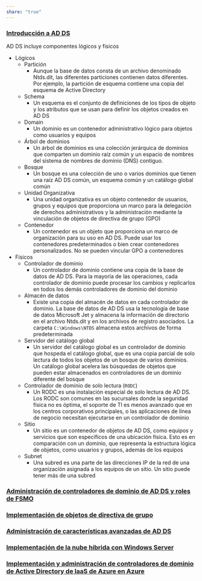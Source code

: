 ```yaml
---
share: "true"
---
```

### [Introducción a AD DS](https://learn.microsoft.com/es-es/training/modules/introduction-to-ad-ds/)
AD DS incluye componentes lógicos y físicos
* Lógicos
  * Partición
	  * ​Aunque la base de datos consta de un archivo denominado Ntds.dit, las diferentes particiones contienen datos diferentes. Por ejemplo, la partición de esquema contiene una copia del esquema de Active Directory
  * Schema
	  * Un esquema es el conjunto de definiciones de los tipos de objeto y los atributos que se usan para definir los objetos creados en AD DS
  * Domain
	  * Un dominio es un contenedor administrativo lógico para objetos como usuarios y equipos
  * Árbol de dominios
	  * Un árbol de dominios es una colección jerárquica de dominios que comparten un dominio raíz común y un espacio de nombres del sistema de nombres de dominio (DNS) contiguo.
  * Bosque
	  * Un bosque es una colección de uno o varios dominios que tienen una raíz AD DS común, un esquema común y un catálogo global común
  * Unidad Organizativa
	  * Una unidad organizativa es un objeto contenedor de usuarios, grupos y equipos que proporciona un marco para la delegación de derechos administrativos y la administración mediante la vinculación de objetos de directiva de grupo (GPO)
  * Contenedor
	  * Un contenedor es un objeto que proporciona un marco de organización para su uso en AD DS. Puede usar los contenedores predeterminados o bien crear contenedores personalizados. No se pueden vincular GPO a contenedores
* Físicos
	* Controlador de dominio
		* Un controlador de dominio contiene una copia de la base de datos de AD DS. Para la mayoría de las operaciones, cada controlador de dominio puede procesar los cambios y replicarlos en todos los demás controladores de dominio del dominio
	* Almacén de datos
		* Existe una copia del almacén de datos en cada controlador de dominio. La base de datos de AD DS usa la tecnología de base de datos Microsoft Jet y almacena la información de directorio en el archivo Ntds.dit y en los archivos de registro asociados. La carpeta `C:\Windows\NTDS` almacena estos archivos de forma predeterminada
	* Servidor del catálogo global
		* Un servidor del catálogo global es un controlador de dominio que hospeda el catálogo global, que es una copia parcial de solo lectura de todos los objetos de un bosque de varios dominios. Un catálogo global acelera las búsquedas de objetos que pueden estar almacenados en controladores de un dominio diferente del bosque
	* Controlador de dominio de solo lectura (`RODC`)
		* Un RODC es una instalación especial de solo lectura de AD DS. Los RODC son comunes en las sucursales donde la seguridad física no es óptima, el soporte de TI es menos avanzado que en los centros corporativos principales, o las aplicaciones de línea de negocio necesitan ejecutarse en un controlador de dominio
	* Sitio
		* Un sitio es un contenedor de objetos de AD DS, como equipos y servicios que son específicos de una ubicación física. Esto es en comparación con un dominio, que representa la estructura lógica de objetos, como usuarios y grupos, además de los equipos
	* Subnet
		* Una subred es una parte de las direcciones IP de la red de una organización asignada a los equipos de un sitio. Un sitio puede tener más de una subred

### [Administración de controladores de dominio de AD DS y roles de FSMO](https://learn.microsoft.com/es-es/training/modules/manage-active-directory-domain-services-flexible-single-master-operation-roles/)

### __[Implementación de objetos de directiva de grupo](https://learn.microsoft.com/es-es/training/modules/implement-group-policy-objects/)__

### [Administración de características avanzadas de AD DS](https://learn.microsoft.com/es-es/training/modules/manage-advanced-features-of-ad-ds/)

### [Implementación de la nube híbrida con Windows Server](https://learn.microsoft.com/es-es/training/modules/implement-hybrid-identity-windows-server/)

### [Implementación y administración de controladores de dominio de Active Directory de IaaS de Azure en Azure](https://learn.microsoft.com/es-es/training/modules/deploy-manage-azure-iaas-active-directory-domain-controllers-azure/)
